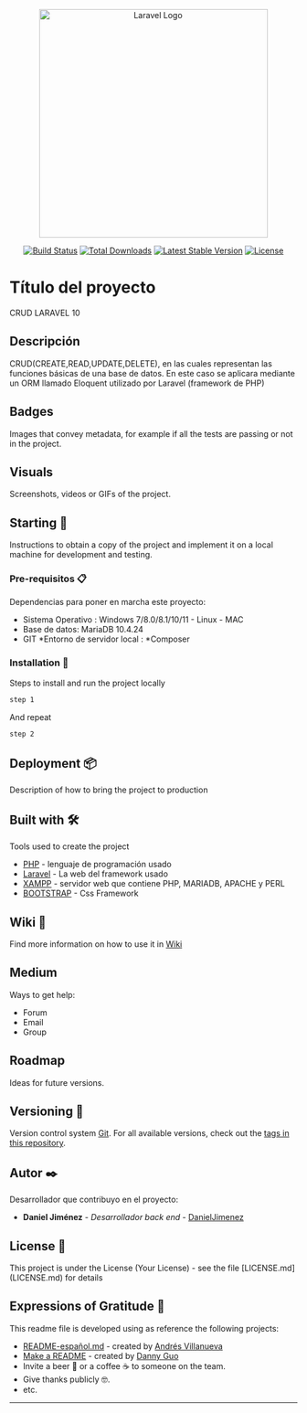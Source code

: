 <p align="center"><a href="https://laravel.com" target="_blank"><img src="https://raw.githubusercontent.com/laravel/art/master/logo-lockup/5%20SVG/2%20CMYK/1%20Full%20Color/laravel-logolockup-cmyk-red.svg" width="400" alt="Laravel Logo"></a></p>

<p align="center">
<a href="https://github.com/laravel/framework/actions"><img src="https://github.com/laravel/framework/workflows/tests/badge.svg" alt="Build Status"></a>
<a href="https://packagist.org/packages/laravel/framework"><img src="https://img.shields.io/packagist/dt/laravel/framework" alt="Total Downloads"></a>
<a href="https://packagist.org/packages/laravel/framework"><img src="https://img.shields.io/packagist/v/laravel/framework" alt="Latest Stable Version"></a>
<a href="https://packagist.org/packages/laravel/framework"><img src="https://img.shields.io/packagist/l/laravel/framework" alt="License"></a>
</p>

# Título del proyecto

CRUD LARAVEL 10

## Descripción

<p>CRUD(CREATE,READ,UPDATE,DELETE), en las cuales representan las funciones básicas de una base de datos. En este caso se aplicara mediante un ORM llamado Eloquent utilizado por Laravel (framework de PHP)</p>

## Badges

Images that convey metadata, for example if all the tests are passing or not in the project.

## Visuals

Screenshots, videos or GIFs of the project.

## Starting 🚀

Instructions to obtain a copy of the project and implement it on a local machine for development and testing.

### Pre-requisitos 📋

Dependencias para poner en marcha este proyecto:

* Sistema Operativo : Windows 7/8.0/8.1/10/11 - Linux - MAC
* Base de datos: MariaDB 10.4.24
* GIT
*Entorno de servidor local :
*Composer
### Installation 🔧

Steps to install and run the project locally

```bash
step 1
```

And repeat

```bash
step 2
```


## Deployment 📦

Description of how to bring the project to production

## Built with 🛠️

Tools used to create the project

* [PHP](https://www.php.net/) - lenguaje de programación usado
* [Laravel](https://laravel.com/) - La web del framework usado
* [XAMPP](https://www.apachefriends.org/es/index.html) - servidor web que contiene PHP, MARIADB, APACHE y PERL
* [BOOTSTRAP](https://getbootstrap.com/) - Css Framework

## Wiki 📖

Find more information on how to use it in [Wiki](https://github.com/your/project/wiki)

## Medium

Ways to get help:

* Forum
* Email
* Group

## Roadmap

Ideas for future versions.

## Versioning 📌

Version control system [Git](https://git-scm.com).
For all available versions, check out the [tags in this repository](https://github.com/tu/proyecto/tags).

## Autor ✒️

Desarrollador que contribuyo en el proyecto:

* **Daniel Jiménez** - *Desarrollador back end* - [DanielJimenez](https://danieljimenezl.netlify.app/)


## License 📄

This project is under the License (Your License) - see the file [LICENSE.md] (LICENSE.md) for details

## Expressions of Gratitude 🎁

This readme file is developed using as reference the following projects:

* [README-español.md](https://gist.github.com/Villanuevand/6386899f70346d4580c723232524d35a) - created by [Andrés Villanueva](https://gist.github.com/Villanuevand)
* [Make a README](https://www.makeareadme.com) - created by [Danny Guo](https://github.com/dguo)
* Invite a beer 🍺 or a coffee ☕ to someone on the team.
* Give thanks publicly 🤓.
* etc.

---
